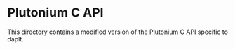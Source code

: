 # Plutonium C API

This directory contains a modified version of the Plutonium C API specific to
daplt.
